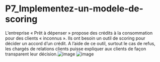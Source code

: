 # P7_Implementez-un-modele-de-scoring

L’entreprise « Prêt à dépenser » propose des crédits à la consommation pour des clients « inconnus ». Ils ont besoin un outil de scoring pour décider un accord d’un crédit. A l’aide de ce outil, surtout le cas de refus, les chargés de relations clients puisse expliquer aux clients de façon transparent leur décision.![image](https://user-images.githubusercontent.com/6079611/201625582-97db2e36-e06f-4aed-83d7-515c1168a33e.png)
![image](https://user-images.githubusercontent.com/6079611/201625677-b18337d1-60d9-4567-b670-15a21bc65ecb.png)
